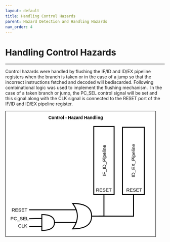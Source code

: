 ```yaml
---
layout: default
title: Handling Control Hazards
parent: Hazard Detection and Handling Hazards
nav_order: 4
---
```


# Handling Control Hazards

---

Control‌ ‌hazards‌‌ were‌‌ handled‌‌ by‌‌ flushing‌‌ the‌‌ IF/ID‌‌ and‌‌ ID/EX‌‌ pipeline‌‌ register‌‌s when‌‌ the‌‌ branch‌‌ is‌‌ taken‌ ‌or‌ ‌in‌ ‌the‌ ‌case‌ ‌of‌ ‌a‌ ‌jump‌ ‌so‌ ‌that‌ ‌the‌ ‌incorrect‌ ‌instructions‌ ‌fetched‌ ‌and‌ ‌decoded‌ ‌will‌ ‌be‌‌discarded.‌ ‌Following‌ ‌combinational‌ ‌logic‌ ‌was‌ ‌used‌ ‌to‌ ‌implement‌ ‌the‌ ‌flushing‌ ‌mechanism.‌‌ ‌
In ‌‌the‌‌ case‌‌ of‌‌ a‌‌ taken‌‌ branch‌‌ or‌‌ jump‌‌, the‌‌ PC_SEL‌‌ control‌‌ signal‌‌ will‌‌ be‌‌ set‌‌ and‌‌ this‌‌ signal‌‌ along‌‌ with‌‌ the‌ ‌CLK‌ ‌signal‌ ‌is‌ ‌connected‌ ‌to‌ ‌the‌ ‌RESET‌ ‌port‌ ‌of‌ ‌the‌ ‌IF/ID‌ ‌and‌ ‌ID/EX‌ ‌pipeline‌ ‌register.

![Control Hazard Handling](../images/handling_hazards/control_hazard_handling.png)
